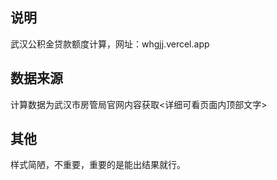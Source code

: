 
## 说明

武汉公积金贷款额度计算，网址：whgjj.vercel.app

## 数据来源

计算数据为武汉市房管局官网内容获取<详细可看页面内顶部文字>

## 其他

样式简陋，不重要，重要的是能出结果就行。
